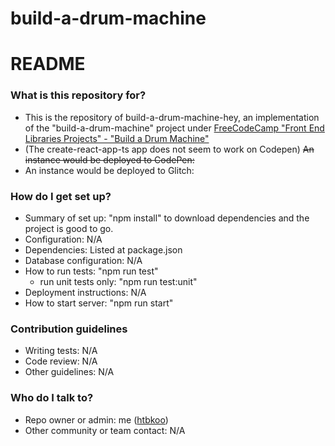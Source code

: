 # build-a-drum-machine

# README #

### What is this repository for? ###

* This is the repository of build-a-drum-machine-hey, an implementation of the "build-a-drum-machine" project under [FreeCodeCamp "Front End Libraries Projects" - "Build a Drum Machine"](https://learn.freecodecamp.org/front-end-libraries/front-end-libraries-projects/build-a-drum-machine/)
* (The create-react-app-ts app does not seem to work on Codepen) ~~An instance would be deployed to CodePen:~~
* An instance would be deployed to Glitch: 

### How do I get set up? ###

* Summary of set up: "npm install" to download dependencies and the project is good to go.
* Configuration: N/A 
* Dependencies: Listed at package.json
* Database configuration: N/A
* How to run tests: "npm run test"
    * run unit tests only: "npm run test:unit"
* Deployment instructions: N/A
* How to start server: "npm run start"

### Contribution guidelines ###

* Writing tests: N/A
* Code review: N/A
* Other guidelines: N/A

### Who do I talk to? ###

* Repo owner or admin: me ([htbkoo](https://github.com/htbkoo/))
* Other community or team contact: N/A
